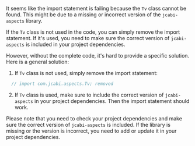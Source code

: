 It seems like the import statement is failing because the `Tv` class cannot be found. This might be due to a missing or incorrect version of the `jcabi-aspects` library. 

If the `Tv` class is not used in the code, you can simply remove the import statement. If it's used, you need to make sure the correct version of `jcabi-aspects` is included in your project dependencies.

However, without the complete code, it's hard to provide a specific solution. Here is a general solution:

1. If `Tv` class is not used, simply remove the import statement:
```java
  // import com.jcabi.aspects.Tv; removed
```

2. If `Tv` class is used, make sure to include the correct version of `jcabi-aspects` in your project dependencies. Then the import statement should work.

Please note that you need to check your project dependencies and make sure the correct version of `jcabi-aspects` is included. If the library is missing or the version is incorrect, you need to add or update it in your project dependencies.